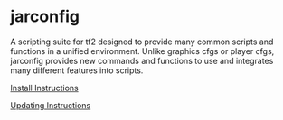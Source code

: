 # jarconfig

A scripting suite for tf2 designed to provide many common scripts and functions in a unified environment. Unlike graphics cfgs or player cfgs, jarconfig provides new commands and functions to use and integrates many different features into scripts.

[Install Instructions](/docs/readme/install.md)

[Updating Instructions](/docs/readme/updating.md)